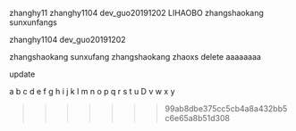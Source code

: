zhanghy11
zhanghy1104
dev_guo20191202
LIHAOBO
zhangshaokang
sunxunfangs

zhanghy1104
dev_guo20191202

zhangshaokang
sunxufang
zhangshaokang
zhaoxs
delete
aaaaaaaa

update

a
b
c
d
e
f
g
h
i
j
k
l
m
n
o
p
q
r
s
t
u
D
v
w
x
y

>>>>>>> 99ab8dbe375cc5cb4a8a432bb5c6e65a8b51d308
